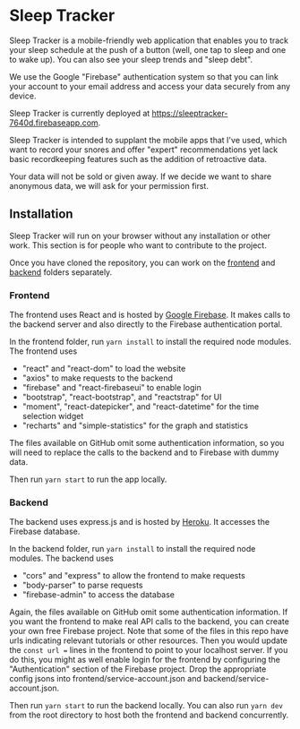 # Sleep Tracker

Sleep Tracker is a mobile-friendly web application that enables you to track your sleep schedule at the push of a button (well, one tap to sleep and one to wake up). You can also see your sleep trends and "sleep debt".

We use the Google "Firebase" authentication system so that you can link your account to your email address and access your data securely from any device.

Sleep Tracker is currently deployed at https://sleeptracker-7640d.firebaseapp.com.

Sleep Tracker is intended to supplant the mobile apps that I've used, which want to record your snores and offer "expert" recommendations yet lack basic recordkeeping features such as the addition of retroactive data.

Your data will not be sold or given away. If we decide we want to share anonymous data, we will ask for your permission first.

## Installation
Sleep Tracker will run on your browser without any installation or other work. This section is for people who want to contribute to the project.

Once you have cloned the repository, you can work on the [frontend](frontend) and [backend](backend) folders separately.

### Frontend
The frontend uses React and is hosted by [Google Firebase](https://console.firebase.google.com/u/0/). It makes calls to the backend server and also directly to the Firebase authentication portal.

In the frontend folder, run `yarn install` to install the required node modules. The frontend uses
* "react" and "react-dom" to load the website
* "axios" to make requests to the backend
* "firebase" and "react-firebaseui" to enable login
* "bootstrap", "react-bootstrap", and "reactstrap" for UI
* "moment", "react-datepicker", and "react-datetime" for the time selection widget
* "recharts" and "simple-statistics" for the graph and statistics

The files available on GitHub omit some authentication information, so you will need to replace the calls to the backend and to Firebase with dummy data.

Then run `yarn start` to run the app locally.

### Backend
The backend uses express.js and is hosted by [Heroku](https://dashboard.heroku.com/apps). It accesses the Firebase database.

In the backend folder, run `yarn install` to install the required node modules. The backend uses
* "cors" and "express" to allow the frontend to make requests
* "body-parser" to parse requests
* "firebase-admin" to access the database

Again, the files available on GitHub omit some authentication information. If you want the frontend to make real API calls to the backend, you can create your own free Firebase project. Note that some of the files in this repo have urls indicating relevant tutorials or other resources. Then you would update the `const url =` lines in the frontend to point to your localhost server. If you do this, you might as well enable login for the frontend by configuring the "Authentication" section of the Firebase project. Drop the appropriate config jsons into frontend/service-account.json and backend/service-account.json.

Then run `yarn start` to run the backend locally. You can also run `yarn dev` from the root directory to host both the frontend and backend concurrently.
